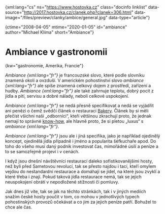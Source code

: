 
{xml:lang="cs" ns="https://www.hostovka.cz" class="docinfo linklist" data-source="http://2017.hostovka.cz/clanek.php?clanek=306.html" data-image="/files/preview/clanky/ambice/general.jpg" data-type="article"}

{ctime="2008-04-05" mtime="2020-01-05" id="ambiance" author="Michael Klíma" short="Ambiance"}

# Ambiance v gastronomii

<!-- generated attribute kw by user_udpatekw.sh on 2020-02-28, do not edit -->

{kw="gastronomie, Amerika, Francie"}

_Ambiance {xml:lang="fr"}_ je francouzské slovo, které podle slovníku znamená okolí a ovzduší. V americkém pohostinství slovo _ambiance {xml:lang="fr"}_ ale spíše znamená celkový dojem z prostředí, zařízení a hudby. _Ambiance {xml:lang="fr"}_ ale také zahrnuje teplotu, dobrý pocit z jídla a pití, servisu a dobré nálady, neboli celkové uspokojení.

_Ambiance {xml:lang="fr"}_ se nedá přesně specifikovat a nedá se vyjádřit ani penězi o čemž svědčí článek o restauraci [Bakery][1]. Článek by si měli přečíst všichni naši „odborníci“, kteří většinou zkrachují proto, že jednak nemají to správné [know-how][2], ale hlavně proto, že si pletou „luxus“ s _ambiance {xml:lang="fr"}_.

_Ambiance {xml:lang="fr"}_ jsou ale i jiná specifika, jako je například ojedinělý koncept, ojedinělá jídla případně i jméno a popularita šéfkuchaře apod. Do toho do všeho musí daný podnik investovat čas, mimořádné úsilí a peníze a to se samozřejmě projeví i v cenách.

I když jsou dnešní návštěvníci restaurací daleko sofistikovanějšími hosty, než byli před Sametovou revolucí, tak se přesto najdou i tací, kteří omylem vejdou do nestandardní restaurace a domáhají se jídel, na které jsou zvyklí a které třeba i znají. Pokud taková jídla restaurace nemá, tak se jejich neuspokojení obrátí v nepodložené stížnosti či pomluvy.

Jak dnes již víte, tak se jak na těchto stránkách, tak i v jiných mediích snažím české hosty poučit v tom, co mohou v jednotlivých typech pohostinských provozů očekávat a co jim za jejich peníze patří. Bohužel to chce ale čas.

 [1]: bakery
 [2]: know_how

